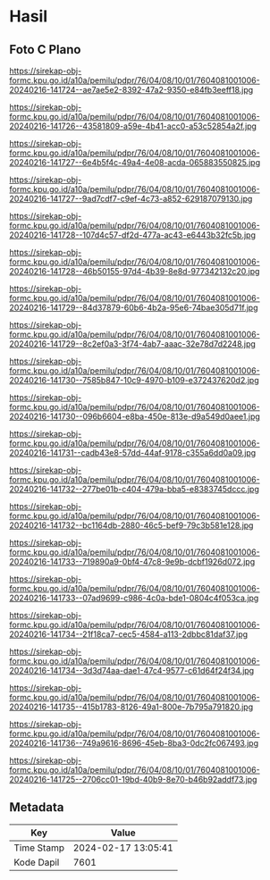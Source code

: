 # Hasil

## Foto C Plano

https://sirekap-obj-formc.kpu.go.id/a10a/pemilu/pdpr/76/04/08/10/01/7604081001006-20240216-141724--ae7ae5e2-8392-47a2-9350-e84fb3eeff18.jpg

https://sirekap-obj-formc.kpu.go.id/a10a/pemilu/pdpr/76/04/08/10/01/7604081001006-20240216-141726--43581809-a59e-4b41-acc0-a53c52854a2f.jpg

https://sirekap-obj-formc.kpu.go.id/a10a/pemilu/pdpr/76/04/08/10/01/7604081001006-20240216-141727--6e4b5f4c-49a4-4e08-acda-065883550825.jpg

https://sirekap-obj-formc.kpu.go.id/a10a/pemilu/pdpr/76/04/08/10/01/7604081001006-20240216-141727--9ad7cdf7-c9ef-4c73-a852-629187079130.jpg

https://sirekap-obj-formc.kpu.go.id/a10a/pemilu/pdpr/76/04/08/10/01/7604081001006-20240216-141728--107d4c57-df2d-477a-ac43-e6443b32fc5b.jpg

https://sirekap-obj-formc.kpu.go.id/a10a/pemilu/pdpr/76/04/08/10/01/7604081001006-20240216-141728--46b50155-97d4-4b39-8e8d-977342132c20.jpg

https://sirekap-obj-formc.kpu.go.id/a10a/pemilu/pdpr/76/04/08/10/01/7604081001006-20240216-141729--84d37879-60b6-4b2a-95e6-74bae305d71f.jpg

https://sirekap-obj-formc.kpu.go.id/a10a/pemilu/pdpr/76/04/08/10/01/7604081001006-20240216-141729--8c2ef0a3-3f74-4ab7-aaac-32e78d7d2248.jpg

https://sirekap-obj-formc.kpu.go.id/a10a/pemilu/pdpr/76/04/08/10/01/7604081001006-20240216-141730--7585b847-10c9-4970-b109-e372437620d2.jpg

https://sirekap-obj-formc.kpu.go.id/a10a/pemilu/pdpr/76/04/08/10/01/7604081001006-20240216-141730--096b6604-e8ba-450e-813e-d9a549d0aee1.jpg

https://sirekap-obj-formc.kpu.go.id/a10a/pemilu/pdpr/76/04/08/10/01/7604081001006-20240216-141731--cadb43e8-57dd-44af-9178-c355a6dd0a09.jpg

https://sirekap-obj-formc.kpu.go.id/a10a/pemilu/pdpr/76/04/08/10/01/7604081001006-20240216-141732--277be01b-c404-479a-bba5-e8383745dccc.jpg

https://sirekap-obj-formc.kpu.go.id/a10a/pemilu/pdpr/76/04/08/10/01/7604081001006-20240216-141732--bc1164db-2880-46c5-bef9-79c3b581e128.jpg

https://sirekap-obj-formc.kpu.go.id/a10a/pemilu/pdpr/76/04/08/10/01/7604081001006-20240216-141733--719890a9-0bf4-47c8-9e9b-dcbf1926d072.jpg

https://sirekap-obj-formc.kpu.go.id/a10a/pemilu/pdpr/76/04/08/10/01/7604081001006-20240216-141733--07ad9699-c986-4c0a-bde1-0804c4f053ca.jpg

https://sirekap-obj-formc.kpu.go.id/a10a/pemilu/pdpr/76/04/08/10/01/7604081001006-20240216-141734--21f18ca7-cec5-4584-a113-2dbbc81daf37.jpg

https://sirekap-obj-formc.kpu.go.id/a10a/pemilu/pdpr/76/04/08/10/01/7604081001006-20240216-141734--3d3d74aa-dae1-47c4-9577-c61d64f24f34.jpg

https://sirekap-obj-formc.kpu.go.id/a10a/pemilu/pdpr/76/04/08/10/01/7604081001006-20240216-141735--415b1783-8126-49a1-800e-7b795a791820.jpg

https://sirekap-obj-formc.kpu.go.id/a10a/pemilu/pdpr/76/04/08/10/01/7604081001006-20240216-141736--749a9616-8696-45eb-8ba3-0dc2fc067493.jpg

https://sirekap-obj-formc.kpu.go.id/a10a/pemilu/pdpr/76/04/08/10/01/7604081001006-20240216-141725--2706cc01-19bd-40b9-8e70-b46b92addf73.jpg


## Metadata

| Key        | Value               |
| ---------- | ------------------- |
| Time Stamp | 2024-02-17 13:05:41 |
| Kode Dapil | 7601                |



